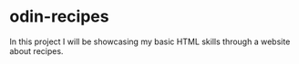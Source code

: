 # odin-recipes
In this project I will be showcasing my basic HTML skills through a website about recipes.